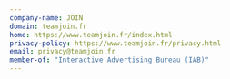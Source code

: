```yaml
---
company-name: JOIN
domain: teamjoin.fr
home: https://www.teamjoin.fr/index.html
privacy-policy: https://www.teamjoin.fr/privacy.html
email: privacy@teamjoin.fr
member-of: "Interactive Advertising Bureau (IAB)"
---
```




